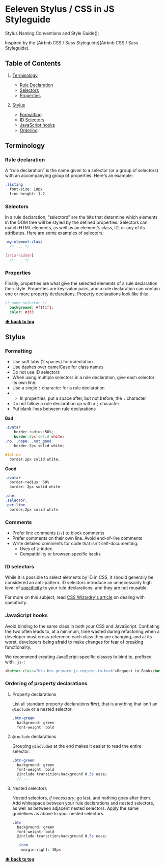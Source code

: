 # Eeleven Stylus / CSS in JS Styleguide

Stylus Naming Conventions and Style Guide();

Inspired by the [Airbnb CSS / Sass Styleguide](Airbnb CSS / Sass Styleguide).

## Table of Contents

1. [Terminology](#terminology)
    - [Rule Declaration](#rule-declaration)
    - [Selectors](#selectors)
    - [Properties](#properties)

2. [Stylus](#stylus)
    - [Formatting](#formatting)
    - [ID Selectors](#id-selectors)
    - [JavaScript hooks](#javascript-hooks)
    - [Ordering](#ordering-of-property-declarations)

## Terminology

### Rule declaration

A “rule declaration” is the name given to a selector (or a group of selectors) with an accompanying group of properties. Here's an example:

```scss
.listing
  font-size: 18px
  line-height: 1.2
```

### Selectors

In a rule declaration, “selectors” are the bits that determine which elements in the DOM tree will be styled by the defined properties. Selectors can match HTML elements, as well as an element's class, ID, or any of its attributes. Here are some examples of selectors:

```scss
.my-element-class
  /* ... */

[aria-hidden]
  /* ... */

```

### Properties

Finally, properties are what give the selected elements of a rule declaration their style. Properties are key-value pairs, and a rule declaration can contain one or more property declarations. Property declarations look like this:

```scss
/* some selector */
  background: #f1f1f1;
  color: #333

```


**[⬆ back to top](#table-of-contents)**


## Stylus

### Formatting

* Use soft tabs (2 spaces) for indentation
* Use dashes over camelCase for class names
* Do not use ID selectors
* When using multiple selectors in a rule declaration, give each selector its own line.
* Use a single `:` character for a rule declaration
* * In properties, put a space after, but not before, the `:` character
* Do not follow a rule declaration up with a `;` character
* Put blank lines between rule declarations

**Bad**

```scss
.avatar
    border-radius:50%;
    border:2px solid white;
.no, .nope, .not_good
    border:2px solid white;

#lol-no
  border:2px solid white;

```

**Good**

```scss
.avatar
  border-radius: 50%
  border: 2px solid white

.one,
.selector,
.per-line
  border:2px solid white

```

### Comments

* Prefer line comments (`//`) to block comments
* Prefer comments on their own line. Avoid end-of-line comments
* Write detailed comments for code that isn't self-documenting:
  - Uses of z-index
  - Compatibility or browser-specific hacks


### ID selectors

While it is possible to select elements by ID in CSS, it should generally be considered an anti-pattern. ID selectors introduce an unnecessarily high level of [specificity](https://developer.mozilla.org/en-US/docs/Web/CSS/Specificity) to your rule declarations, and they are not reusable.

For more on this subject, read [CSS Wizardry's article](http://csswizardry.com/2014/07/hacks-for-dealing-with-specificity/) on dealing with specificity.

### JavaScript hooks

Avoid binding to the same class in both your CSS and JavaScript. Conflating the two often leads to, at a minimum, time wasted during refactoring when a developer must cross-reference each class they are changing, and at its worst, developers being afraid to make changes for fear of breaking functionality.

We recommend creating JavaScript-specific classes to bind to, prefixed with `.js-`:

```html
<button class="btn btn-primary js-request-to-book">Request to Book</button>
```

### Ordering of property declarations

1. Property declarations

    List all standard property declarations **first**, that is anything that isn't an `@include` or a nested selector.

    ```scss
    .btn-green
      background: green
      font-weight: bold
    ```

2. `@include` declarations

    Grouping `@include`s at the end makes it easier to read the entire selector.

    ```scss
    .btn-green
      background: green
      font-weight: bold
      @include transition(background 0.5s ease)
      // ...
    ```

3. Nested selectors

    Nested selectors, _if necessary_, go last, and nothing goes after them. Add whitespace between your rule declarations and nested selectors, as well as between adjacent nested selectors. Apply the same guidelines as above to your nested selectors.

    ```scss
    .btn
      background: green
      font-weight: bold
      @include transition(background 0.5s ease)

      .icon
        margin-right: 10px

    ```


**[⬆ back to top](#table-of-contents)**
